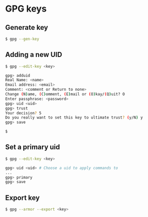 # GPG keys

## Generate key

```sh
$ gpg --gen-key
```

## Adding a new UID

```sh
$ gpg --edit-key <key>

gpg> adduid
Real Name: <name>
Email address: <email>
Comment: <comment or Return to none>
Change (N)ame, (C)omment, (E)mail or (O)kay/(Q)uit? O
Enter passphrase: <password>
gpg> uid <uid>
gpg> trust
Your decision? 5
Do you really want to set this key to ultimate trust? (y/N) y
gpg> save

$
```

## Set a primary uid

```sh
$ gpg --edit-key <key>

gpg> uid <uid> # Choose a uid to apply commands to
...
gpg> primary
gpg> save
```

## Export key

```sh
$ gpg --armor --export <key>
```
